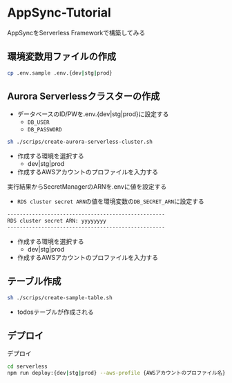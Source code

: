 # AppSync-Tutorial
AppSyncをServerless Frameworkで構築してみる

## 環境変数用ファイルの作成
```bash
cp .env.sample .env.{dev|stg|prod}
```

## Aurora Serverlessクラスターの作成
- データベースのID/PWを.env.{dev|stg|prod}に設定する
  - `DB_USER`
  - `DB_PASSWORD`

```bash
sh ./scrips/create-aurora-serverless-cluster.sh
```

- 作成する環境を選択する
  - dev|stg|prod
- 作成するAWSアカウントのプロファイルを入力する

実行結果からSecretManagerのARNを.envに値を設定する
- `RDS cluster secret ARN`の値を環境変数の`DB_SECRET_ARN`に設定する

```bash
---------------------------------------------------
RDS cluster secret ARN: yyyyyyyy
---------------------------------------------------
```

- 作成する環境を選択する
  - dev|stg|prod
- 作成するAWSアカウントのプロファイルを入力する

## テーブル作成
```bash
sh ./scrips/create-sample-table.sh
```

- todosテーブルが作成される

## デプロイ
デプロイ
```bash
cd serverless
npm run deploy:{dev|stg|prod} --aws-profile {AWSアカウントのプロファイル名}
```